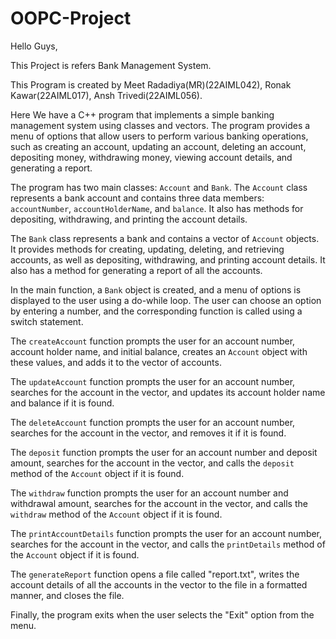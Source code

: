 # OOPC-Project
Hello Guys,

This Project is refers Bank Management System.

This Program is created by Meet Radadiya(MR)(22AIML042), Ronak Kawar(22AIML017), Ansh Trivedi(22AIML056).

Here We have a C++ program that implements a simple banking management system using classes and vectors. The program provides a menu of options that allow users to perform various banking operations, such as creating an account, updating an account, deleting an account, depositing money, withdrawing money, viewing account details, and generating a report.

The program has two main classes: `Account` and `Bank`. The `Account` class represents a bank account and contains three data members: `accountNumber`, `accountHolderName`, and `balance`. It also has methods for depositing, withdrawing, and printing the account details.

The `Bank` class represents a bank and contains a vector of `Account` objects. It provides methods for creating, updating, deleting, and retrieving accounts, as well as depositing, withdrawing, and printing account details. It also has a method for generating a report of all the accounts.

In the main function, a `Bank` object is created, and a menu of options is displayed to the user using a do-while loop. The user can choose an option by entering a number, and the corresponding function is called using a switch statement. 

The `createAccount` function prompts the user for an account number, account holder name, and initial balance, creates an `Account` object with these values, and adds it to the vector of accounts.

The `updateAccount` function prompts the user for an account number, searches for the account in the vector, and updates its account holder name and balance if it is found.

The `deleteAccount` function prompts the user for an account number, searches for the account in the vector, and removes it if it is found.

The `deposit` function prompts the user for an account number and deposit amount, searches for the account in the vector, and calls the `deposit` method of the `Account` object if it is found.

The `withdraw` function prompts the user for an account number and withdrawal amount, searches for the account in the vector, and calls the `withdraw` method of the `Account` object if it is found.

The `printAccountDetails` function prompts the user for an account number, searches for the account in the vector, and calls the `printDetails` method of the `Account` object if it is found.

The `generateReport` function opens a file called "report.txt", writes the account details of all the accounts in the vector to the file in a formatted manner, and closes the file.

Finally, the program exits when the user selects the "Exit" option from the menu.
